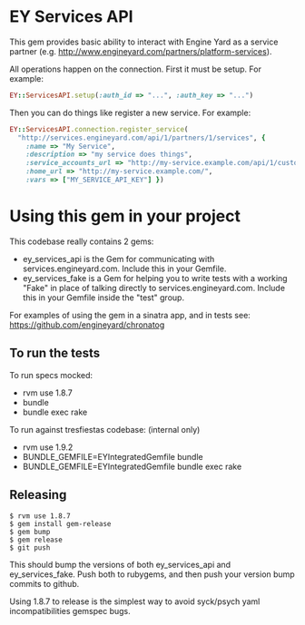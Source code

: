 # EY Services API

This gem provides basic ability to interact with Engine Yard as a service partner (e.g. http://www.engineyard.com/partners/platform-services).

All operations happen on the connection.  First it must be setup.  For example:

```ruby
EY::ServicesAPI.setup(:auth_id => "...", :auth_key => "...")
```

Then you can do things like register a new service.  For example:

```ruby
EY::ServicesAPI.connection.register_service(
  "http://services.engineyard.com/api/1/partners/1/services", {
    :name => "My Service", 
    :description => "my service does things", 
    :service_accounts_url => "http://my-service.example.com/api/1/customers/fancy",
    :home_url => "http://my-service.example.com/",
    :vars => ["MY_SERVICE_API_KEY"] })
```

# Using this gem in your project

This codebase really contains 2 gems:

 * ey_services_api is the Gem for communicating with services.engineyard.com. Include this in your Gemfile.
 * ey_services_fake is a Gem for helping you to write tests with a working "Fake" in place of talking directly to services.engineyard.com.  Include this in your Gemfile inside the "test" group.

For examples of using the gem in a sinatra app, and in tests see: https://github.com/engineyard/chronatog


## To run the tests

To run specs mocked:

 * rvm use 1.8.7
 * bundle
 * bundle exec rake

To run against tresfiestas codebase: (internal only)

 * rvm use 1.9.2
 * BUNDLE_GEMFILE=EYIntegratedGemfile bundle
 * BUNDLE_GEMFILE=EYIntegratedGemfile bundle exec rake

## Releasing

    $ rvm use 1.8.7
    $ gem install gem-release
    $ gem bump
    $ gem release
    $ git push

This should bump the versions of both ey_services_api and ey_services_fake. Push both to rubygems, and then push your version bump commits to github.

Using 1.8.7 to release is the simplest way to avoid syck/psych yaml incompatibilities gemspec bugs.